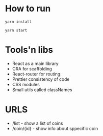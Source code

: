 # How to run

`yarn install`

`yarn start`

# Tools'n libs

- React as a main library
- CRA for scaffolding
- React-router for routing
- Prettier consistency of code
- CSS modules
- Small utils called classNames

 # URLS
 - /list - show a list of coins
 - /coin/{id} - show info about sppecific coin
